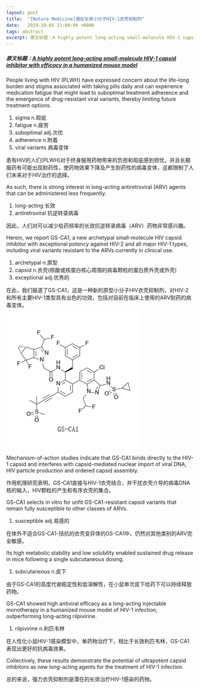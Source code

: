 ```yaml
---
layout: post
title:  "[Nature Medicine]潜在长效小分子HIV-1衣壳抑制剂"
date:   2019-10-01 21:00:00 +0800
tags: abstract
excerpt: 原文标题：A highly potent long-acting small-molecule HIV-1 capsid inhibitor with efficacy in a humanized mouse model
---
```


##### 原文标题：[A highly potent long-acting small-molecule HIV-1 capsid inhibitor with efficacy in a humanized mouse model][artical_url]

People living with HIV (PLWH) have expressed concern about the life-long burden and stigma associated with taking pills daily and can experience medication fatigue that might lead to suboptimal treatment adherence and the emergence of drug-resistant viral variants, thereby limiting future treatment options.
 
 1. sigma n.瑕疵
 2. fatigue n.疲劳
 3. suboptimal adj.次优
 4. adherence n.附着
 5. viral variants 病毒变体
 
患有HIV的人们(PLWH)对于终身服用药物带来的负担和瑕疵感到担忧，并且长期服药有可能出现耐药性，使药物效果下降及产生耐药性的病毒变体，这都限制了人们未来对于HIV治疗的选择。
 
As such, there is strong interest in long-acting antiretroviral (ARV) agents that can be administered less frequently.
 
 1. long-acting 长效
 2. antiretroviral 抗逆转录病毒
 
因此，人们对可以减少给药频率的长效抗逆转录病毒（ARV）药物非常感兴趣。
  
Herein, we report GS-CA1, a new archetypal small-molecule HIV capsid inhibitor with exceptional potency against HIV-2 and all major HIV-1 types, including viral variants resistant to the ARVs currently in clinical use.

1. archetypal n.原型
2. capsid n.衣壳(核酸或核蛋白核心周围的病毒颗粒的蛋白质外壳或外壳)
3. exceptional adj.优秀的

在此，我们报道了GS-CA1，这是一种新的原型小分子HIV衣壳抑制剂，对HIV-2和所有主要HIV-1类型具有出色的功效，包括对目前在临床上使用的ARV耐药的病毒变体。

![GS-CA1结构][1]

Mechanism-of-action studies indicate that GS-CA1 binds directly to the HIV-1 capsid and interferes with capsid-mediated nuclear import of viral DNA, HIV particle production and ordered capsid assembly.

作用机理研究表明，GS-CA1直接与HIV-1衣壳结合，并干扰衣壳介导的病毒DNA核的输入，HIV颗粒的产生和有序衣壳的集合。

GS-CA1 selects in vitro for unfit GS-CA1-resistant capsid variants that remain fully susceptible to other classes of ARVs.

1. susceptible adj.易感的

在体外不适合GS-CA1-拮抗的衣壳变异体的GS-CA1中，仍然对其他类别的ARV完全敏感。

Its high metabolic stability and low solubility enabled sustained drug release in mice following a single subcutaneous dosing.

1. subcutaneous n.皮下

由于GS-CA1的高度代谢稳定性和低溶解性，在小鼠单次皮下给药下可以持续释放药物。

GS-CA1 showed high antiviral efficacy as a long-acting injectable monotherapy in a humanized mouse model of HIV-1 infection, outperforming long-acting rilpivirine.

1. rilpivirine n.利匹韦林

在人性化小鼠HIV-1感染模型中，单药物治疗下，相比于长效利匹韦林，GS-CA1表现出更好的抗病毒效果。

Collectively, these results demonstrate the potential of ultrapotent capsid inhibitors as new long-acting agents for the treatment of HIV-1 infection.

总的来说，强力衣壳抑制剂是潜在的长效治疗HIV-1感染的药物。

[artical_url]: https://www.nature.com/articles/s41591-019-0560-x
[1]: /assets/images/20191001/GS-CA1.png
